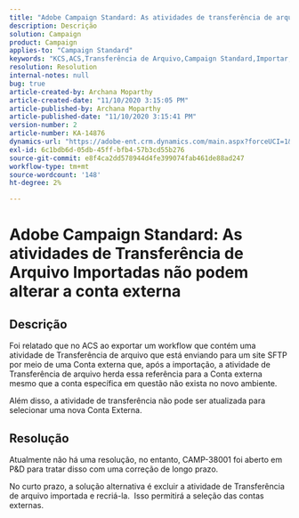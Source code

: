 ```yaml
---
title: "Adobe Campaign Standard: As atividades de transferência de arquivos importadas não podem alterar a conta externa"
description: Descrição
solution: Campaign
product: Campaign
applies-to: "Campaign Standard"
keywords: "KCS,ACS,Transferência de Arquivo,Campaign Standard,Importar,Exportar,Fluxo de Trabalho"
resolution: Resolution
internal-notes: null
bug: true
article-created-by: Archana Moparthy
article-created-date: "11/10/2020 3:15:05 PM"
article-published-by: Archana Moparthy
article-published-date: "11/10/2020 3:15:41 PM"
version-number: 2
article-number: KA-14876
dynamics-url: "https://adobe-ent.crm.dynamics.com/main.aspx?forceUCI=1&pagetype=entityrecord&etn=knowledgearticle&id=08eeef7c-6723-eb11-a813-00224809820c"
exl-id: 6c1bdb6d-05db-45ff-bfb4-57b3cd55b276
source-git-commit: e8f4ca2dd578944d4fe399074fab461de88ad247
workflow-type: tm+mt
source-wordcount: '148'
ht-degree: 2%

---
```


# Adobe Campaign Standard: As atividades de Transferência de Arquivo Importadas não podem alterar a conta externa

## Descrição

Foi relatado que no ACS ao exportar um workflow que contém uma atividade de Transferência de arquivo que está enviando para um site SFTP por meio de uma Conta externa que, após a importação, a atividade de Transferência de arquivo herda essa referência para a Conta externa mesmo que a conta específica em questão não exista no novo ambiente.

Além disso, a atividade de transferência não pode ser atualizada para selecionar uma nova Conta Externa.

## Resolução

Atualmente não há uma resolução, no entanto, CAMP-38001 foi aberto em P&amp;D para tratar disso com uma correção de longo prazo.

No curto prazo, a solução alternativa é excluir a atividade de Transferência de arquivo importada e recriá-la.  Isso permitirá a seleção das contas externas.
